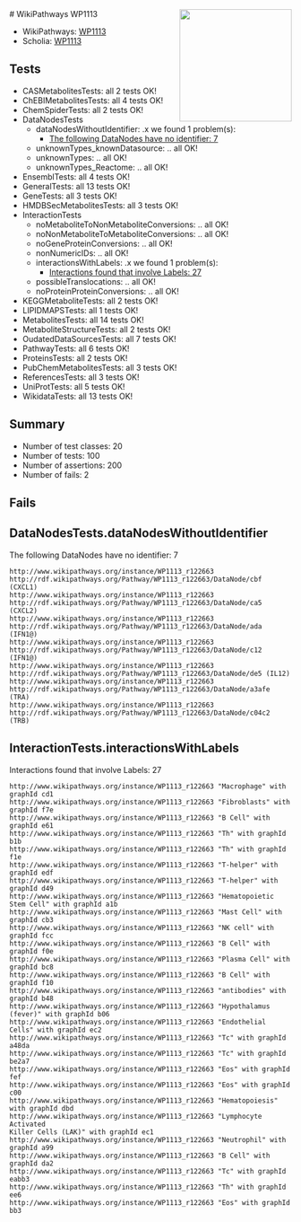 <img style="float: right; width: 200px" src="https://upload.wikimedia.org/wikipedia/commons/thumb/8/83/Wplogo_with_text_500.png/640px-Wplogo_with_text_500.png" />
# WikiPathways WP1113

* WikiPathways: [WP1113](https://new.wikipathways.org/pathways/WP1113)
* Scholia: [WP1113](https://scholia.toolforge.org/wikipathways/WP1113)
## Tests
* CASMetabolitesTests: all 2 tests OK!
* ChEBIMetabolitesTests: all 4 tests OK!
* ChemSpiderTests: all 2 tests OK!
* DataNodesTests
    * dataNodesWithoutIdentifier: .x we found 1 problem(s):
        * [The following DataNodes have no identifier: 7](#d2d32fa6)
    * unknownTypes_knownDatasource: .. all OK!
    * unknownTypes: .. all OK!
    * unknownTypes_Reactome: .. all OK!
* EnsemblTests: all 4 tests OK!
* GeneralTests: all 13 tests OK!
* GeneTests: all 3 tests OK!
* HMDBSecMetabolitesTests: all 3 tests OK!
* InteractionTests
    * noMetaboliteToNonMetaboliteConversions: .. all OK!
    * noNonMetaboliteToMetaboliteConversions: .. all OK!
    * noGeneProteinConversions: .. all OK!
    * nonNumericIDs: .. all OK!
    * interactionsWithLabels: .x we found 1 problem(s):
        * [Interactions found that involve Labels: 27](#fe97a8de)
    * possibleTranslocations: .. all OK!
    * noProteinProteinConversions: .. all OK!
* KEGGMetaboliteTests: all 2 tests OK!
* LIPIDMAPSTests: all 1 tests OK!
* MetabolitesTests: all 14 tests OK!
* MetaboliteStructureTests: all 2 tests OK!
* OudatedDataSourcesTests: all 7 tests OK!
* PathwayTests: all 6 tests OK!
* ProteinsTests: all 2 tests OK!
* PubChemMetabolitesTests: all 3 tests OK!
* ReferencesTests: all 3 tests OK!
* UniProtTests: all 5 tests OK!
* WikidataTests: all 13 tests OK!


## Summary

* Number of test classes: 20
* Number of tests: 100
* Number of assertions: 200
* Number of fails: 2

## Fails

<a name="d2d32fa6" />

## DataNodesTests.dataNodesWithoutIdentifier

The following DataNodes have no identifier: 7
```
http://www.wikipathways.org/instance/WP1113_r122663 http://rdf.wikipathways.org/Pathway/WP1113_r122663/DataNode/cbf (CXCL1)
http://www.wikipathways.org/instance/WP1113_r122663 http://rdf.wikipathways.org/Pathway/WP1113_r122663/DataNode/ca5 (CXCL2)
http://www.wikipathways.org/instance/WP1113_r122663 http://rdf.wikipathways.org/Pathway/WP1113_r122663/DataNode/ada (IFN1@)
http://www.wikipathways.org/instance/WP1113_r122663 http://rdf.wikipathways.org/Pathway/WP1113_r122663/DataNode/c12 (IFN1@)
http://www.wikipathways.org/instance/WP1113_r122663 http://rdf.wikipathways.org/Pathway/WP1113_r122663/DataNode/de5 (IL12)
http://www.wikipathways.org/instance/WP1113_r122663 http://rdf.wikipathways.org/Pathway/WP1113_r122663/DataNode/a3afe (TRA)
http://www.wikipathways.org/instance/WP1113_r122663 http://rdf.wikipathways.org/Pathway/WP1113_r122663/DataNode/c04c2 (TRB)
```

<a name="fe97a8de" />

## InteractionTests.interactionsWithLabels

Interactions found that involve Labels: 27
```
http://www.wikipathways.org/instance/WP1113_r122663 "Macrophage" with graphId cd1
http://www.wikipathways.org/instance/WP1113_r122663 "Fibroblasts" with graphId f7e
http://www.wikipathways.org/instance/WP1113_r122663 "B Cell" with graphId e61
http://www.wikipathways.org/instance/WP1113_r122663 "Th" with graphId b1b
http://www.wikipathways.org/instance/WP1113_r122663 "Th" with graphId f1e
http://www.wikipathways.org/instance/WP1113_r122663 "T-helper" with graphId edf
http://www.wikipathways.org/instance/WP1113_r122663 "T-helper" with graphId d49
http://www.wikipathways.org/instance/WP1113_r122663 "Hematopoietic Stem Cell" with graphId a1b
http://www.wikipathways.org/instance/WP1113_r122663 "Mast Cell" with graphId cb3
http://www.wikipathways.org/instance/WP1113_r122663 "NK cell" with graphId fcc
http://www.wikipathways.org/instance/WP1113_r122663 "B Cell" with graphId f0e
http://www.wikipathways.org/instance/WP1113_r122663 "Plasma Cell" with graphId bc8
http://www.wikipathways.org/instance/WP1113_r122663 "B Cell" with graphId f10
http://www.wikipathways.org/instance/WP1113_r122663 "antibodies" with graphId b48
http://www.wikipathways.org/instance/WP1113_r122663 "Hypothalamus
(fever)" with graphId b06
http://www.wikipathways.org/instance/WP1113_r122663 "Endothelial Cells" with graphId ec2
http://www.wikipathways.org/instance/WP1113_r122663 "Tc" with graphId a48da
http://www.wikipathways.org/instance/WP1113_r122663 "Tc" with graphId be2a7
http://www.wikipathways.org/instance/WP1113_r122663 "Eos" with graphId fef
http://www.wikipathways.org/instance/WP1113_r122663 "Eos" with graphId c00
http://www.wikipathways.org/instance/WP1113_r122663 "Hematopoiesis" with graphId dbd
http://www.wikipathways.org/instance/WP1113_r122663 "Lymphocyte Activated
Killer Cells (LAK)" with graphId ec1
http://www.wikipathways.org/instance/WP1113_r122663 "Neutrophil" with graphId a99
http://www.wikipathways.org/instance/WP1113_r122663 "B Cell" with graphId da2
http://www.wikipathways.org/instance/WP1113_r122663 "Tc" with graphId eabb3
http://www.wikipathways.org/instance/WP1113_r122663 "Th" with graphId ee6
http://www.wikipathways.org/instance/WP1113_r122663 "Eos" with graphId bb3
```

